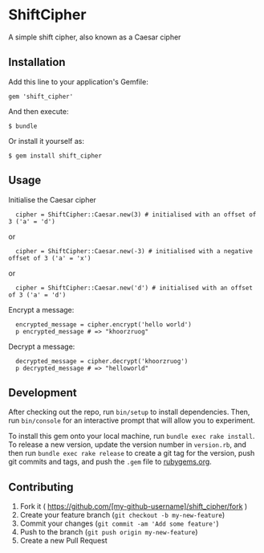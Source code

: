 # ShiftCipher

A simple shift cipher, also known as a Caesar cipher

## Installation

Add this line to your application's Gemfile:

```
gem 'shift_cipher'
```

And then execute:

    $ bundle

Or install it yourself as:

    $ gem install shift_cipher

## Usage

Initialise the Caesar cipher

```
  cipher = ShiftCipher::Caesar.new(3) # initialised with an offset of 3 ('a' = 'd')
```

or

```
  cipher = ShiftCipher::Caesar.new(-3) # initialised with a negative offset of 3 ('a' = 'x')
```

or


```
  cipher = ShiftCipher::Caesar.new('d') # initialised with an offset of 3 ('a' = 'd')
```

Encrypt a message:

```
  encrypted_message = cipher.encrypt('hello world') 
  p encrypted_message # => "khoorzruog"
```

Decrypt a message:

```
  decrypted_message = cipher.decrypt('khoorzruog') 
  p decrypted_message # => "helloworld"
```

## Development

After checking out the repo, run `bin/setup` to install dependencies. Then, run `bin/console` for an interactive prompt that will allow you to experiment.

To install this gem onto your local machine, run `bundle exec rake install`. To release a new version, update the version number in `version.rb`, and then run `bundle exec rake release` to create a git tag for the version, push git commits and tags, and push the `.gem` file to [rubygems.org](https://rubygems.org).

## Contributing

1. Fork it ( https://github.com/[my-github-username]/shift_cipher/fork )
2. Create your feature branch (`git checkout -b my-new-feature`)
3. Commit your changes (`git commit -am 'Add some feature'`)
4. Push to the branch (`git push origin my-new-feature`)
5. Create a new Pull Request
